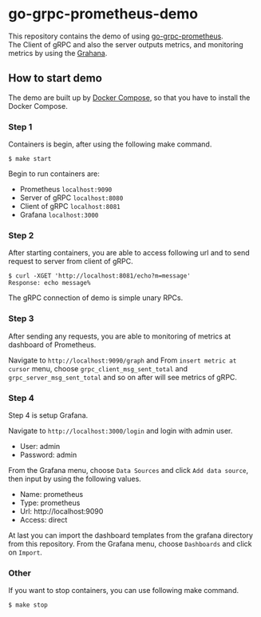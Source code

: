 # go-grpc-prometheus-demo

This repository contains the demo of using [go-grpc-prometheus](https://github.com/grpc-ecosystem/go-grpc-prometheus).  
The Client of gRPC and also the server outputs metrics, and monitoring metrics by using the [Grahana](https://grafana.com/).  

## How to start demo

The demo are built up by [Docker Compose](https://docs.docker.com/compose/), so that you have to install the Docker Compose.

### Step 1

Containers is begin, after using the following make command.
```
$ make start
```

Begin to run containers are:

- Prometheus `localhost:9090`
- Server of gRPC `localhost:8080`
- Client of gRPC `localhost:8081`
- Grafana `localhost:3000`

### Step 2

After starting containers, you are able to access following url and to send request to server from client of gRPC.
```
$ curl -XGET 'http://localhost:8081/echo?m=message'
Response: echo message%
```

The gRPC connection of demo is simple unary RPCs.

### Step 3

After sending any requests, you are able to monitoring of metrics at dashboard of Prometheus.

Navigate to `http://localhost:9090/graph` and From `insert metric at cursor` menu, choose `grpc_client_msg_sent_total` and `grpc_server_msg_sent_total` and so on after will see metrics of gRPC.

### Step 4

Step 4 is setup Grafana.

Navigate to `http://localhost:3000/login` and login with admin user.

- User: admin
- Password: admin

From the Grafana menu, choose `Data Sources` and click `Add data source`, then input by using the following values.

- Name: prometheus
- Type: prometheus
- Url: http://localhost:9090
- Access: direct

At last you can import the dashboard templates from the grafana directory from this repository. From the Grafana menu, choose `Dashboards` and click on `Import`.

### Other

If you want to stop containers, you can use following make command.
```
$ make stop
```